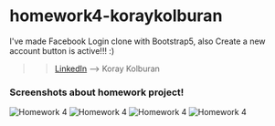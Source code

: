 # homework4-koraykolburan
I've made Facebook Login clone with Bootstrap5, also Create a new account button is active!!! :)

> > [LinkedIn](https://www.linkedin.com/in/koray-kolburan/) --> Koray Kolburan

### Screenshots about homework project!
 ![Homework 4 ](img/screenshots/screenshot_1.png.bmp) 
 ![Homework 4 ](img/screenshots/screenshot_2.png) 
 ![Homework 4 ](img/screenshots/screenshot_3.png) 
 ![Homework 4 ](img/screenshots/screenshot_4.png) 
